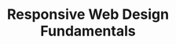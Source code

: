 ---
layout:   certificate
title:    "Responsive Web Design Fundamentals"
slug:     gymnasium-responsive
category: gymnasium
issuer:   "Aquent Gymnasium"
---